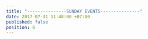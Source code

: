 ```yaml
---
title: "---------------SUNDAY EVENTS---------------"
date: 2017-07-31 11:48:00 +07:00
published: false
position: 6
---
```


